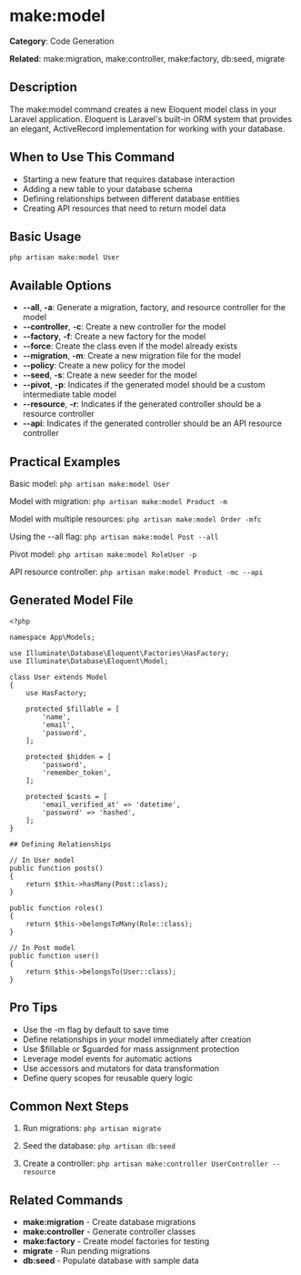 # make:model

**Category**: Code Generation

**Related**: make:migration, make:controller, make:factory, db:seed, migrate

## Description

The make:model command creates a new Eloquent model class in your Laravel application. Eloquent is Laravel's built-in ORM system that provides an elegant, ActiveRecord implementation for working with your database.

## When to Use This Command

- Starting a new feature that requires database interaction
- Adding a new table to your database schema
- Defining relationships between different database entities
- Creating API resources that need to return model data

## Basic Usage

`php artisan make:model User`

## Available Options

* **--all**, **-a**: Generate a migration, factory, and resource controller for the model
* **--controller**, **-c**: Create a new controller for the model
* **--factory**, **-f**: Create a new factory for the model
* **--force**: Create the class even if the model already exists
* **--migration**, **-m**: Create a new migration file for the model
* **--policy**: Create a new policy for the model
* **--seed**, **-s**: Create a new seeder for the model
* **--pivot**, **-p**: Indicates if the generated model should be a custom intermediate table model
* **--resource**, **-r**: Indicates if the generated controller should be a resource controller
* **--api**: Indicates if the generated controller should be an API resource controller

## Practical Examples

Basic model:
`php artisan make:model User`

Model with migration:
`php artisan make:model Product -m`

Model with multiple resources:
`php artisan make:model Order -mfc`

Using the --all flag:
`php artisan make:model Post --all`

Pivot model:
`php artisan make:model RoleUser -p`

API resource controller:
`php artisan make:model Product -mc --api`

## Generated Model File
```
<?php

namespace App\Models;

use Illuminate\Database\Eloquent\Factories\HasFactory;
use Illuminate\Database\Eloquent\Model;

class User extends Model
{
    use HasFactory;

    protected $fillable = [
        'name',
        'email',
        'password',
    ];

    protected $hidden = [
        'password',
        'remember_token',
    ];

    protected $casts = [
        'email_verified_at' => 'datetime',
        'password' => 'hashed',
    ];
}

## Defining Relationships

// In User model
public function posts()
{
    return $this->hasMany(Post::class);
}

public function roles()
{
    return $this->belongsToMany(Role::class);
}

// In Post model
public function user()
{
    return $this->belongsTo(User::class);
}
```
## Pro Tips

- Use the -m flag by default to save time
- Define relationships in your model immediately after creation
- Use \$fillable or \$guarded for mass assignment protection
- Leverage model events for automatic actions
- Use accessors and mutators for data transformation
- Define query scopes for reusable query logic

## Common Next Steps

1. Run migrations:
`php artisan migrate`

2. Seed the database:
`php artisan db:seed`

3. Create a controller:
`php artisan make:controller UserController --resource`

## Related Commands

- **make:migration** - Create database migrations
- **make:controller** - Generate controller classes
- **make:factory** - Create model factories for testing
- **migrate** - Run pending migrations
- **db:seed** - Populate database with sample data
